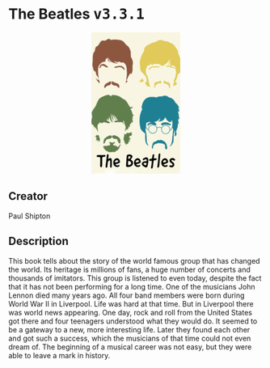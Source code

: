 
# The Beatles <kbd>v3.3.1</kbd>

<center>
  <img src="./cover-1024.jpg"/>
</center>

## Creator
Paul Shipton

## Description
This book tells about the story of the world famous group that has changed the world. Its heritage is millions of fans, a huge number of concerts and thousands of imitators. This group is listened to even today, despite the fact that it has not been performing for a long time. One of the musicians John Lennon died many years ago. All four band members were born during World War II in Liverpool. Life was hard at that time. But in Liverpool there was world news appearing. One day, rock and roll from the United States got there and four teenagers understood what they would do. It seemed to be a gateway to a new, more interesting life. Later they found each other and got such a success, which the musicians of that time could not even dream of. The beginning of a musical career was not easy, but they were able to leave a mark in history.
